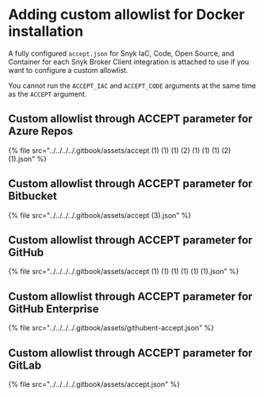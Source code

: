 # Adding custom allowlist for Docker installation

A fully configured `accept.json` for Snyk IaC, Code, Open Source, and Container for each Snyk Broker Client integration is attached to use if you want to configure a custom allowlist.

You cannot run the `ACCEPT_IAC` and `ACCEPT_CODE` arguments at the same time as the `ACCEPT` argument.

## Custom allowlist through ACCEPT parameter for Azure Repos

{% file src="../../../../.gitbook/assets/accept (1) (1) (1) (2) (1) (1) (1) (2) (1).json" %}

## Custom allowlist through ACCEPT parameter for Bitbucket

{% file src="../../../../.gitbook/assets/accept (3).json" %}

## Custom allowlist through ACCEPT parameter for GitHub

{% file src="../../../../.gitbook/assets/accept (1) (1) (1) (1) (1) (1).json" %}

## Custom allowlist through ACCEPT parameter for GitHub Enterprise

{% file src="../../../../.gitbook/assets/githubent-accept.json" %}

## Custom allowlist through ACCEPT parameter for GitLab

{% file src="../../../../.gitbook/assets/accept.json" %}

##
